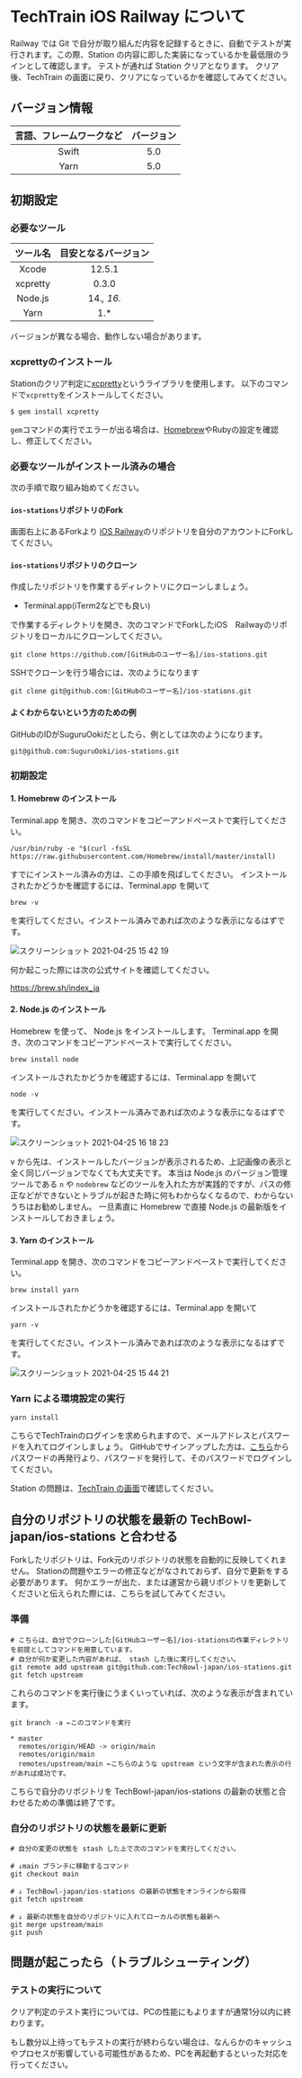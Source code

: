 # TechTrain iOS Railway について

Railway では Git で自分が取り組んだ内容を記録するときに、自動でテストが実行されます。この際、Station の内容に即した実装になっているかを最低限のラインとして確認します。
テストが通れば Station クリアとなります。
クリア後、TechTrain の画面に戻り、クリアになっているかを確認してみてください。


## バージョン情報


| 言語、フレームワークなど | バージョン |
| :----------------------: | :--------: |
|          Swift           |    5.0     |
|           Yarn           |    5.0     |

## 初期設定

### 必要なツール

| ツール名 | 目安となるバージョン |
| :------: | :------------------: |
|  Xcode   |        12.5.1        |
| xcpretty |        0.3.0         |
| Node.js  |      14.*, 16.*      |
|   Yarn   |         1.*          |

バージョンが異なる場合、動作しない場合があります。

### xcprettyのインストール
Stationのクリア判定に[xcpretty](https://github.com/xcpretty/xcpretty)というライブラリを使用します。
以下のコマンドで`xcpretty`をインストールしてください。

```shell
$ gem install xcpretty
```

`gem`コマンドの実行でエラーが出る場合は、[Homebrew](https://brew.sh/index_ja)やRubyの設定を確認し、修正してください。

### 必要なツールがインストール済みの場合

次の手順で取り組み始めてください。

####  `ios-stations`リポジトリのFork

画面右上にあるForkより [iOS Railway](https://github.com/SuguruOoki/ios-stations)のリポジトリを自分のアカウントにForkしてください。

#### `ios-stations`リポジトリのクローン

作成したリポジトリを作業するディレクトリにクローンしましょう。

* Terminal.app(iTerm2などでも良い)


で作業するディレクトリを開き、次のコマンドでForkしたiOS　Railwayのリポジトリをローカルにクローンしてください。


```shell
git clone https://github.com/[GitHubのユーザー名]/ios-stations.git
```

SSHでクローンを行う場合には、次のようになります

```
git clone git@github.com:[GitHubのユーザー名]/ios-stations.git
```

#### よくわからないという方のための例

GitHubのIDがSuguruOokiだとしたら、例としては次のようになります。

```
git@github.com:SuguruOoki/ios-stations.git
```

### 初期設定

#### 1. Homebrew のインストール

Terminal.app を開き、次のコマンドをコピーアンドペーストで実行してください。

```shell
/usr/bin/ruby -e "$(curl -fsSL https://raw.githubusercontent.com/Homebrew/install/master/install)
```

すでにインストール済みの方は、この手順を飛ばしてください。
インストールされたかどうかを確認するには、Terminal.app を開いて

```shell
brew -v
```

を実行してください。インストール済みであれば次のような表示になるはずです。

![スクリーンショット 2021-04-25 15 42 19](https://user-images.githubusercontent.com/16362021/115983568-eba85d80-a5dc-11eb-9e1a-49462edc2d46.png)

何か起こった際には次の公式サイトを確認してください。

https://brew.sh/index_ja

#### 2. Node.js のインストール

Homebrew を使って、 Node.js をインストールします。
Terminal.app を開き、次のコマンドをコピーアンドペーストで実行してください。

```shell
brew install node
```

インストールされたかどうかを確認するには、Terminal.app を開いて

```shell
node -v
```

を実行してください。インストール済みであれば次のような表示になるはずです。

![スクリーンショット 2021-04-25 16 18 23](https://user-images.githubusercontent.com/16362021/115984382-deda3880-a5e1-11eb-9da3-97c71ad5863b.png)

v から先は、インストールしたバージョンが表示されるため、上記画像の表示と全く同じバージョンでなくても大丈夫です。
本当は Node.js のバージョン管理ツールである `n` や `nodebrew` などのツールを入れた方が実践的ですが、パスの修正などができないとトラブルが起きた時に何もわからなくなるので、わからないうちはお勧めしません。
一旦素直に Homebrew で直接 Node.js の最新版をインストールしておきましょう。

#### 3. Yarn のインストール

Terminal.app を開き、次のコマンドをコピーアンドペーストで実行してください。

```shell
brew install yarn
```

インストールされたかどうかを確認するには、Terminal.app を開いて

```shell
yarn -v
```

を実行してください。インストール済みであれば次のような表示になるはずです。

![スクリーンショット 2021-04-25 15 44 21](https://user-images.githubusercontent.com/16362021/115983603-28745480-a5dd-11eb-9636-bdf4d77ab796.png)

### Yarn による環境設定の実行

```shell
yarn install
```

こちらでTechTrainのログインを求められますので、メールアドレスとパスワードを入れてログインしましょう。
GitHubでサインアップした方は、[こちら](https://techbowl.co.jp/techtrain/resetpassword)からパスワードの再発行より、パスワードを発行して、そのパスワードでログインしてください。

Station の問題は、[TechTrain の画面](https://techbowl.co.jp/techtrain/mypage/railway/4)で確認してください。

## 自分のリポジトリの状態を最新の TechBowl-japan/ios-stations と合わせる

Forkしたリポジトリは、Fork元のリポジトリの状態を自動的に反映してくれません。
Stationの問題やエラーの修正などがなされておらず、自分で更新をする必要があります。
何かエラーが出た、または運営から親リポジトリを更新してくださいと伝えられた際には、こちらを試してみてください。

### 準備

```shell
# こちらは、自分でクローンした[GitHubユーザー名]/ios-stationsの作業ディレクトリを前提としてコマンドを用意しています。
# 自分が何か変更した内容があれば、 stash した後に実行してください。
git remote add upstream git@github.com:TechBowl-japan/ios-stations.git
git fetch upstream
```

これらのコマンドを実行後にうまくいっていれば、次のような表示が含まれています。

```shell
git branch -a ←このコマンドを実行

* master
  remotes/origin/HEAD -> origin/main
  remotes/origin/main
  remotes/upstream/main ←こちらのような upstream という文字が含まれた表示の行があれば成功です。
```

こちらで自分のリポジトリを TechBowl-japan/ios-stations の最新の状態と合わせるための準備は終了です。

### 自分のリポジトリの状態を最新に更新

```shell
# 自分の変更の状態を stash した上で次のコマンドを実行してください。

# ↓main ブランチに移動するコマンド
git checkout main

# ↓ TechBowl-japan/ios-stations の最新の状態をオンラインから取得
git fetch upstream

# ↓ 最新の状態を自分のリポジトリに入れてローカルの状態も最新へ
git merge upstream/main
git push
```

## 問題が起こったら（トラブルシューティング）

### テストの実行について
クリア判定のテスト実行については、PCの性能にもよりますが通常1分以内に終わります。

もし数分以上待ってもテストの実行が終わらない場合は、なんらかのキャッシュやプロセスが影響している可能性があるため、PCを再起動するといった対応を行ってください。